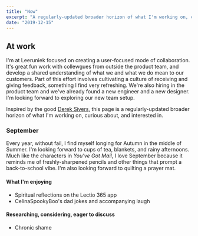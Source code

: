 ```yaml
---
title: "Now"
excerpt: "A regularly-updated broader horizon of what I'm working on, curious about, and interested in."
date: "2019-12-15"
---
```

## At work
I'm at Leeruniek focused on creating a user-focused mode of collaboration. It's great fun work with collewgues from outside the product team, and develop a shared understanding of what we and what we do mean to our customers. Part of this effort involves cultivating a culture of receiving and giving feedback, something I find very refreshing. We're also hiring in the product team and we've already found a new engineer and a new designer. I'm looking forward to exploring our new team setup.

Inspired by the good [Derek Sivers](https://sive.rs), this page is a regularly-updated broader horizon of what I'm working on, curious about, and interested in.

### September
Every year, without fail, I find myself longing for Autumn in the middle of Summer. I'm looking forward to cups of tea, blankets, and rainy afternoons. Much like the characters in _You've Got Mail_, I love September because it reminds me of freshly-sharpened pencils and other things that prompt a back-to-school vibe. I'm also looking forward to quilting a prayer mat.

#### What I'm enjoying
- Spiritual reflections on the Lectio 365 app
- CelinaSpookyBoo's dad jokes and accompanying laugh

#### Researching, considering, eager to discuss
- Chronic shame